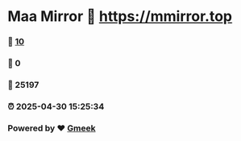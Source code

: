 # Maa Mirror :link: https://mmirror.top 
### :page_facing_up: [10](https://mmirror.top/tag.html) 
### :speech_balloon: 0 
### :hibiscus: 25197 
### :alarm_clock: 2025-04-30 15:25:34 
### Powered by :heart: [Gmeek](https://github.com/Meekdai/Gmeek)
